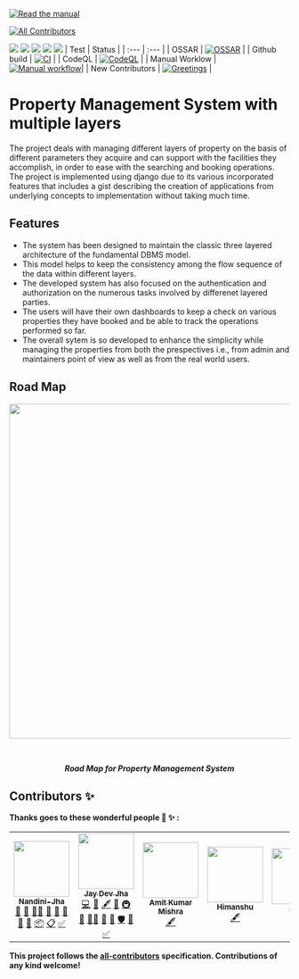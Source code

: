 [![Read the manual](https://img.shields.io/badge/read-the%20manual-blue)](https://github.com/IIITM-Jay/Property-management-System-Django-Full-Stack-/blob/main/manual/manual.md)
<!-- ALL-CONTRIBUTORS-BADGE:START - Do not remove or modify this section -->
[![All Contributors](https://img.shields.io/badge/all_contributors-3-orange.svg?style=flat-square)](#contributors-)
<!-- ALL-CONTRIBUTORS-BADGE:END -->
[![](https://img.shields.io/badge/installations-Prerequisities-important)](https://github.com/IIITM-Jay/Property-management-System-with-multiple-layers-Django-Full-Stack-/blob/main/requirements.txt)
[![](https://img.shields.io/badge/download-project%20report-success)](https://drive.google.com/file/d/1fYfPtsnYsmvmAFY8uaJ9S8ApwlAV5MZY/view?usp=sharing)
[![](https://img.shields.io/badge/basics-of%20django-brightgreen)](https://www.djangoproject.com/)
[![](https://img.shields.io/badge/%F0%9F%96%A5-FRONTEND%20VIEW-blue)]()
[![](https://img.shields.io/badge/%F0%9F%91%A8%E2%80%8D%F0%9F%92%BB-BACK--END%20VIEW-green)]()
| Test | Status |
| :--- | :--- |
| OSSAR | [![OSSAR](https://github.com/IIITM-Jay/Property-management-System/actions/workflows/ossar-analysis.yml/badge.svg)](https://github.com/IIITM-Jay/Property-management-System/actions/workflows/ossar-analysis.yml) |
| Github build | [![CI](https://github.com/IIITM-Jay/Property-management-System-Django-Full-Stack-/workflows/CI/badge.svg)](https://github.com/IIITM-Jay/Property-management-System-Django-Full-Stack-/actions?query=workflow%3ACI) |
| CodeQL | [![CodeQL](https://github.com/IIITM-Jay/Property-management-System-Django-Full-Stack-/workflows/CodeQL/badge.svg)](https://github.com/IIITM-Jay/Property-management-System-Django-Full-Stack-/actions?query=workflow%3ACodeQL) |
| Manual Worklow | [![Manual workflow](https://github.com/IIITM-Jay/Property-management-System-Django-Full-Stack-/workflows/Manual%20workflow/badge.svg)](https://github.com/IIITM-Jay/Property-management-System-Django-Full-Stack-/actions?query=workflow%3A%22Manual+workflow%22)|
| New Contributors | [![Greetings](https://github.com/IIITM-Jay/Property-management-System-Django-Full-Stack-/workflows/Greetings/badge.svg)](https://github.com/IIITM-Jay/Property-management-System-Django-Full-Stack-/actions?query=workflow%3AGreetings) |

# 
  
# Property Management System with multiple layers 
The project deals with managing different layers of property on the basis of different parameters they acquire and can support with the facilities they accomplish, in order to ease with the searching and booking operations. The project is implemented using django due to its various incorporated features that includes a gist describing the creation of applications from underlying concepts to implementation without taking much time.

## Features
* The system has been designed to maintain the classic three layered architecture of the fundamental DBMS model.
* This model helps to keep the consistency among the flow sequence of the data within different layers. 
* The developed system has also focused on the authentication and authorization on the numerous tasks involved by differenet layered parties. 
* The users will have their own dashboards to keep a check on various properties they have booked and be able to track the operations performed so far. 
* The overall sytem is so developed to enhance the simplicity while managing the properties from both the prespectives i.e., from admin and maintainers point of view as well as from the real world users.

## Road Map
<p align="center">
<img width="600" height="600" src="images/road_map.png"> 
  </p><br>
<p align="center"><b><i>Road Map for Property Management System</i> </p>


## Contributors ✨

Thanks goes to these wonderful people :tada: :sparkles: :

<!-- ALL-CONTRIBUTORS-LIST:START - Do not remove or modify this section -->
<!-- prettier-ignore-start -->
<!-- markdownlint-disable -->
<table>
  <tr>
    <td align="center"><a href="https://github.com/Nandini-Jha"><img src="https://avatars.githubusercontent.com/u/76875859?v=4?s=100" width="100px;" alt=""/><br /><sub><b>Nandini-Jha</b></sub></a><br /><a href="#projectManagement-Nandini-Jha" title="Project Management">📆</a> <a href="https://github.com/IIITM-Jay/Property-management-System-Django-Full-Stack-/pulls?q=is%3Apr+reviewed-by%3ANandini-Jha" title="Reviewed Pull Requests">👀</a> <a href="#mentoring-Nandini-Jha" title="Mentoring">🧑‍🏫</a> <a href="#maintenance-Nandini-Jha" title="Maintenance">🚧</a> <a href="#talk-Nandini-Jha" title="Talks">📢</a> <a href="#design-Nandini-Jha" title="Design">🎨</a> <a href="#ideas-Nandini-Jha" title="Ideas, Planning, & Feedback">🤔</a> <a href="#business-Nandini-Jha" title="Business development">💼</a> <a href="#platform-Nandini-Jha" title="Packaging/porting to new platform">📦</a> <a href="#eventOrganizing-Nandini-Jha" title="Event Organizing">📋</a> <a href="#tutorial-Nandini-Jha" title="Tutorials">✅</a></td>
    <td align="center"><a href="https://github.com/IIITM-Jay"><img src="https://avatars.githubusercontent.com/u/65283880?v=4?s=100" width="100px;" alt=""/><br /><sub><b>Jay Dev Jha</b></sub></a><br /><a href="https://github.com/IIITM-Jay/Property-management-System-Django-Full-Stack-/commits?author=IIITM-Jay" title="Code">💻</a> <a href="#data-IIITM-Jay" title="Data">🔣</a> <a href="#content-IIITM-Jay" title="Content">🖋</a> <a href="https://github.com/IIITM-Jay/Property-management-System-Django-Full-Stack-/commits?author=IIITM-Jay" title="Documentation">📖</a> <a href="#infra-IIITM-Jay" title="Infrastructure (Hosting, Build-Tools, etc)">🚇</a> <a href="https://github.com/IIITM-Jay/Property-management-System-Django-Full-Stack-/pulls?q=is%3Apr+reviewed-by%3AIIITM-Jay" title="Reviewed Pull Requests">👀</a> <a href="#mentoring-IIITM-Jay" title="Mentoring">🧑‍🏫</a> <a href="#projectManagement-IIITM-Jay" title="Project Management">📆</a> <a href="#question-IIITM-Jay" title="Answering Questions">💬</a> <a href="#security-IIITM-Jay" title="Security">🛡️</a> <a href="#userTesting-IIITM-Jay" title="User Testing">📓</a> <a href="#tutorial-IIITM-Jay" title="Tutorials">✅</a></td>
    <td align="center"><a href="https://the-awesome-profile-site.netlify.app/"><img src="https://avatars.githubusercontent.com/u/60662775?v=4?s=100" width="100px;" alt=""/><br /><sub><b>Amit Kumar Mishra</b></sub></a><br /><a href="#content-Amit366" title="Content">🖋</a></td>
    <td align="center"><a href="http://linkedin.com/in/himanshu-here/"><img src="https://avatars.githubusercontent.com/u/65963997?v=4?s=100" width="100px;" alt=""/><br /><sub><b>Himanshu</b></sub></a><br /><a href="#content-himanshu007-creator" title="Content">🖋</a></td>
    <td align="center"><a href="https://github.com/smriti1313"><img src="https://avatars.githubusercontent.com/u/52624997?v=4?s=100" width="100px;" alt=""/><br /><sub><b>Smriti</b></sub></a><br /><a href="https://github.com/IIITM-Jay/Property-management-System-Django-Full-Stack-/commits?author=smriti1313" title="Documentation">📖</a></td>
    <td align="center"><a href="https://github.com/Swastik1710"><img src="https://avatars.githubusercontent.com/u/71871571?s=400&u=af429b0b3f28876be989e8ab0b7c66baac5797b4&v=4" width="100px;" alt=""/><br /><sub><b>Swastik</b></sub></a><br /><a href="#documentation-Swastik1710" title="Documentation">📖</a></td>

  </tr>
</table>

<!-- markdownlint-restore -->
<!-- prettier-ignore-end -->

<!-- ALL-CONTRIBUTORS-LIST:END -->

This project follows the [all-contributors](https://github.com/all-contributors/all-contributors) specification. Contributions of any kind welcome!
